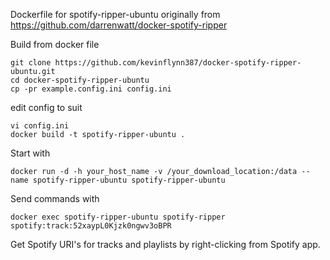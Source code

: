 Dockerfile for spotify-ripper-ubuntu originally from https://github.com/darrenwatt/docker-spotify-ripper

Build from docker file

```
git clone https://github.com/kevinflynn387/docker-spotify-ripper-ubuntu.git
cd docker-spotify-ripper-ubuntu
cp -pr example.config.ini config.ini
```
edit config to suit
```
vi config.ini
docker build -t spotify-ripper-ubuntu .
```
Start with

```
docker run -d -h your_host_name -v /your_download_location:/data --name spotify-ripper-ubuntu spotify-ripper-ubuntu
```

Send commands with

```
docker exec spotify-ripper-ubuntu spotify-ripper spotify:track:52xaypL0Kjzk0ngwv3oBPR
```
Get Spotify URI's for tracks and playlists by right-clicking from Spotify app.
